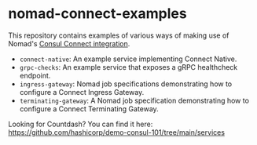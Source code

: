 # nomad-connect-examples 

This repository contains examples of various ways of making use of Nomad's [Consul Connect integration](https://www.nomadproject.io/docs/integrations/consul-connect/).

* `connect-native`: An example service implementing Connect Native.
* `grpc-checks`: An example service that exposes a gRPC healthcheck endpoint.
* `ingress-gateway`: Nomad job specifications demonstrating how to configure a Connect Ingress Gateway.
* `terminating-gateway`: A Nomad job specification demonstrating how to configure a Connect Terminating Gateway.

Looking for Countdash? You can find it here: https://github.com/hashicorp/demo-consul-101/tree/main/services
